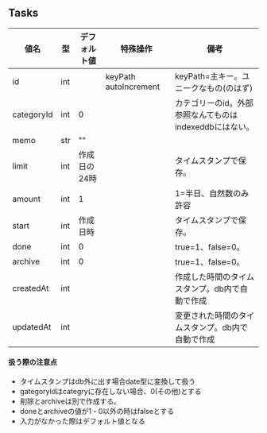 
## Tasks
| 値名       | 型  | デフォルト値  | 特殊操作   | 備考　      |
|------------|-----|-------------|-----------|------------|
| id         | int |             | keyPath autoIncrement | keyPath=主キー。ユニークなもの(のはず) |
| categoryId | int | 0           |           | カテゴリーのid。外部参照なんてものはindexeddbにはない。 |
| memo       | str | ""          |           |           |
| limit      | int | 作成日の24時 |           | タイムスタンプで保存。 |
| amount     | int | 1           |           |1=半日、自然数のみ許容 |
| start      | int | 作成日時     |           | タイムスタンプで保存。 |
| done       | int | 0           |           |true=1、false=0。|
| archive    | int | 0           |           |true=1、false=0。|
| createdAt  | int |             |           |作成した時間のタイムスタンプ。db内で自動で作成 |
| updatedAt  | int |             |           | 変更された時間のタイムスタンプ。db内で自動で作成 |
#### 扱う際の注意点
- タイムスタンプはdb外に出す場合date型に変換して扱う
- gategoryIdはcategryに存在しない場合、0(その他)とする
- 削除とarchiveは別で作成する。
- doneとarchiveの値が1・0以外の時はfalseとする
- 入力がなかった際はデフォルト値となる
